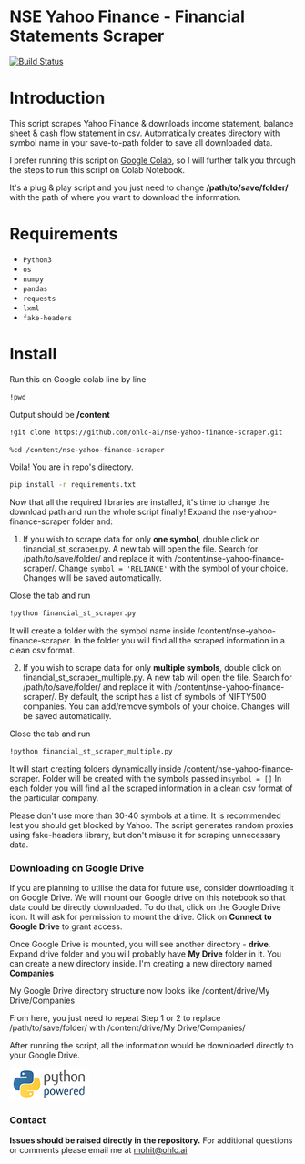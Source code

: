 # NSE Yahoo Finance - Financial Statements Scraper


[![Build Status](https://travis-ci.org/joemccann/dillinger.svg?branch=master)](https://travis-ci.org/joemccann/dillinger)



# Introduction

This script scrapes Yahoo Finance & downloads income statement, balance sheet & cash flow statement in csv. Automatically creates directory with symbol name in your save-to-path folder to save all downloaded data.

I prefer running this script on [Google Colab](https://colab.research.google.com/), so I will further talk you through the steps to run this script on Colab Notebook.

It's a plug & play script and you just need to change **/path/to/save/folder/** with the path of where you want to download the information.

# Requirements
- `Python3`
- `os`
- `numpy`
- `pandas`
- `requests`
- `lxml`
- `fake-headers`

# Install
Run this on Google colab line by line
```bash
!pwd
```
Output should be **/content**
```bash
!git clone https://github.com/ohlc-ai/nse-yahoo-finance-scraper.git
```
```bash
%cd /content/nse-yahoo-finance-scraper
```
Voila! You are in repo's directory.

```bash
pip install -r requirements.txt
```
Now that all the required libraries are installed, it's time to change the download path and run the whole script finally! Expand the nse-yahoo-finance-scraper folder and:

1. If you wish to scrape data for only **one symbol**, double click on financial_st_scraper.py. A new tab will open the file. Search for /path/to/save/folder/ and replace it with /content/nse-yahoo-finance-scraper/. Change `symbol = 'RELIANCE'` with the symbol of your choice. Changes will be saved automatically.

Close the tab and run
```bash
!python financial_st_scraper.py
```
It will create a folder with the symbol name inside /content/nse-yahoo-finance-scraper. In the folder you will find all the scraped information in a clean csv format.

2. If you wish to scrape data for only **multiple symbols**, double click on financial_st_scraper_multiple.py. A new tab will open the file. Search for /path/to/save/folder/ and replace it with /content/nse-yahoo-finance-scraper/.
By default, the script has a list of symbols of NIFTY500 companies. You can add/remove symbols of your choice. Changes will be saved automatically.

Close the tab and run
```bash
!python financial_st_scraper_multiple.py
```
It will start creating folders dynamically inside /content/nse-yahoo-finance-scraper. Folder will be created with the symbols passed in`symbol = []` In each folder you will find all the scraped information in a clean csv format of the particular company.

Please don't use more than 30-40 symbols at a time. It is recommended lest you should get blocked by Yahoo. The script generates random proxies using fake-headers library, but don't misuse it for scraping unnecessary data.

### Downloading on Google Drive
If you are planning to utilise the data for future use, consider downloading it on Google Drive. We will mount our Google drive on this notebook so that data could be directly downloaded. To do that, click on the Google Drive icon. It will ask for permission to mount the drive. Click on **Connect to Google Drive** to grant access.

Once Google Drive is mounted, you will see another directory - **drive**. Expand drive folder and you will probably have **My Drive** folder in it. You can create a new directory inside. I'm creating a new directory named **Companies**

My Google Drive directory structure now looks like /content/drive/My Drive/Companies

From here, you just need to repeat Step 1 or 2 to replace /path/to/save/folder/ with /content/drive/My Drive/Companies/

After running the script, all the information would be downloaded directly to your Google Drive.



![Powered by Python](https://raw.githubusercontent.com/willtheorangeguy/Python-Logo-Widgets/master/pythonpoweredlengthgif.gif)

### Contact

**Issues should be raised directly in the repository.** For additional questions or comments please email me at mohit@ohlc.ai
